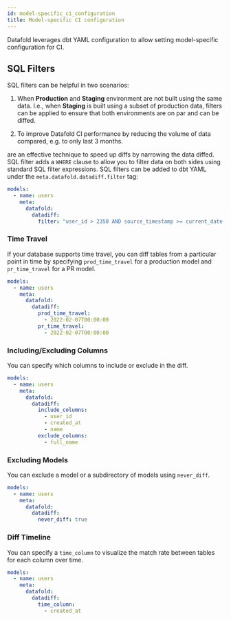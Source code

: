 ```yaml
---
id: model-specific_ci_configuration
title: Model-specific CI configuration
---
```


Datafold leverages dbt YAML configuration to allow setting model-specific configuration for CI.


## SQL Filters

SQL filters can be helpful in two scenarios:

1. When **Production** and **Staging** environment are not built using the same data. I.e., when **Staging** is built using a subset of production data, filters can be applied to ensure that both environments are on par and can be diffed.

2. To improve Datafold CI performance by reducing the volume of data compared, e.g. to only last 3 months.


are an effective technique to speed up diffs by narrowing the data diffed. SQL filter adds a `WHERE` clause to allow you to filter data on both sides using standard SQL filter expressions. SQL filters can be added to dbt YAML under the `meta.datafold.datadiff.filter` tag:

```yaml
models:
  - name: users
    meta:
      datafold:
        datadiff:
          filter: "user_id > 2350 AND source_timestamp >= current_date() - 7"

```

### Time Travel
If your database supports time travel, you can diff tables from a particular point in time by specifying `prod_time_travel` for a production model and `pr_time_travel` for a PR model.               

```yaml
models:
  - name: users
    meta:
      datafold:
        datadiff:
          prod_time_travel:
            - 2022-02-07T00:00:00
          pr_time_travel:
            - 2022-02-07T00:00:00
```


### Including/Excluding Columns
You can specify which columns to include or exclude in the diff.

```yaml
models:
  - name: users
    meta:
      datafold:
        datadiff:
          include_columns:
            - user_id
            - created_at
            - name
          exclude_columns:
            - full_name
```

### Excluding Models
You can exclude a model or a subdirectory of models using `never_diff`.

```yaml
models:
  - name: users
    meta:
      datafold:
        datadiff:
          never_diff: true
```


### Diff Timeline
You can specify a `time_column` to visualize the match rate between tables for each column over time.

```yaml
models:
  - name: users
    meta:
      datafold:
        datadiff:
          time_column:
            - created_at
```


